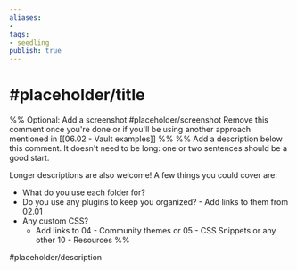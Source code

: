 ```yaml
---
aliases: 
- 
tags:
- seedling
publish: true
---
```


# #placeholder/title 

%% Optional: Add a screenshot
#placeholder/screenshot 
Remove this comment once you're done or if you'll be using another approach mentioned in [[06.02 - Vault examples]]
%%
%% Add a description below this comment. It doesn't need to be long: one or two sentences should be a good start. 

Longer descriptions are also welcome! A few things you could cover are: 
- What do you use each folder for?
- Do you use any plugins to keep you organized? - Add links to them from 02.01
- Any custom CSS? 
	- Add links to 04 - Community themes or 05 - CSS Snippets or any other 10 - Resources
%%

#placeholder/description 


